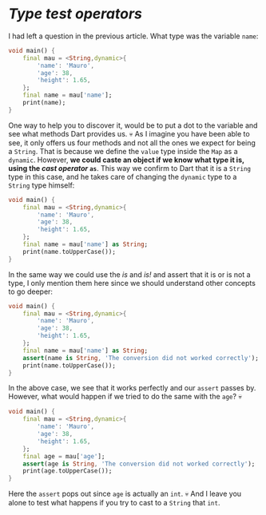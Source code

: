 # _Type test operators_

I had left a question in the previous article. What type was the variable `name`:

```dart
void main() {
    final mau = <String,dynamic>{
        'name': 'Mauro',
        'age': 38,
        'height': 1.65,
    };
    final name = mau['name'];
    print(name);
}
```

One way to help you to discover it, would be to put a dot to the variable and see what methods Dart provides us. 💀 As I imagine you have been able to see, it only offers us four methods and not all the ones we expect for being a `String`. That is because we define the `value` type inside the `Map` as a `dynamic`. However, __we could caste an object if we know what type it is, using the _cast operator_ `as`__. This way we confirm to Dart that it is a `String` type in this case, and he takes care of changing the `dynamic` type to a `String` type himself:

```dart
void main() {
    final mau = <String,dynamic>{
        'name': 'Mauro',
        'age': 38,
        'height': 1.65,
    };
    final name = mau['name'] as String;
    print(name.toUpperCase());
}
```

In the same way we could use the _is_ and _is!_ and assert that it is or is not a type, I only mention them here since we should understand other concepts to go deeper:

```dart
void main() {
    final mau = <String,dynamic>{
        'name': 'Mauro',
        'age': 38,
        'height': 1.65,
    };
    final name = mau['name'] as String;
    assert(name is String, 'The conversion did not worked correctly');
    print(name.toUpperCase());
}
```

In the above case, we see that it works perfectly and our `assert` passes by. However, what would happen if we tried to do the same with the `age`? 💀

```dart
void main() {
    final mau = <String,dynamic>{
        'name': 'Mauro',
        'age': 38,
        'height': 1.65,
    };
    final age = mau['age'];
    assert(age is String, 'The conversion did not worked correctly');
    print(age.toUpperCase());
}
```

Here the `assert` pops out since `age` is actually an `int`. 💀 And I leave you alone to test what happens if you try to cast to a `String` that `int`.
